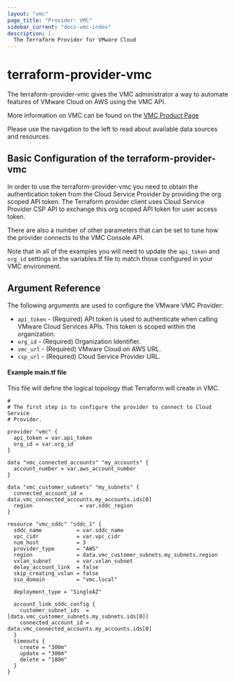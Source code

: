 ```yaml
---
layout: "vmc"
page_title: "Provider: VMC"
sidebar_current: "docs-vmc-index"
description: |-
  The Terraform Provider for VMware Cloud
---
```


# terraform-provider-vmc

The terraform-provider-vmc gives the VMC administrator a way to automate features
of VMware Cloud on AWS using the VMC API.

More information on VMC can be found on the [VMC Product
Page](https://cloud.vmware.com/vmc-aws)

Please use the navigation to the left to read about available data sources and
resources.

## Basic Configuration of the terraform-provider-vmc

In order to use the terraform-provider-vmc you need to obtain the authentication
token from the Cloud Service Provider by providing the org scoped API token. 
The Terraform provider client uses Cloud Service Provider CSP API 
to exchange this org scoped API token for user access token. 

There are also a number of other parameters that can be set to tune how the
provider connects to the VMC Console API. 

Note that in all of the examples you will need to update the `api_token` and `org_id` settings 
in the variables.tf file to match those configured in your VMC environment.


## Argument Reference

The following arguments are used to configure the VMware VMC Provider:

* `api_token` - (Required) API token is used to authenticate when calling VMware Cloud Services APIs. 
   This token is scoped within the organization.
*  `org_id` - (Required) Organization Identifier.
*  `vmc_url` - (Required) VMware Cloud on AWS URL.
*  `csp_url` - (Required) Cloud Service Provider URL.

#### Example main.tf file

This file will define the logical topology that Terraform will
create in VMC.

```hcl
#
# The first step is to configure the provider to connect to Cloud Service 
# Provider. 

provider "vmc" {
  api_token = var.api_token
  org_id = var.org_id
}

data "vmc_connected_accounts" "my_accounts" {
  account_number = var.aws_account_number
}

data "vmc_customer_subnets" "my_subnets" {
  connected_account_id = data.vmc_connected_accounts.my_accounts.ids[0]
  region               = var.sddc_region
}

resource "vmc_sddc" "sddc_1" {
  sddc_name           = var.sddc_name
  vpc_cidr            = var.vpc_cidr
  num_host            = 3
  provider_type       = "AWS"
  region              = data.vmc_customer_subnets.my_subnets.region
  vxlan_subnet        = var.vxlan_subnet
  delay_account_link  = false
  skip_creating_vxlan = false
  sso_domain          = "vmc.local"

  deployment_type = "SingleAZ"

  account_link_sddc_config {
    customer_subnet_ids  = [data.vmc_customer_subnets.my_subnets.ids[0]]
    connected_account_id = data.vmc_connected_accounts.my_accounts.ids[0]
  }
  timeouts {
    create = "300m"
    update = "300m"
    delete = "180m"
  }
}

```



